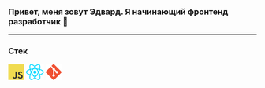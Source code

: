 ### Привет, меня зовут Эдвард. Я начинающий фронтенд разработчик 👋

***

### Стек
<img src='icons/javascript.png'>       <img src='icons/react.png'>       <img src='icons/git.png'>

